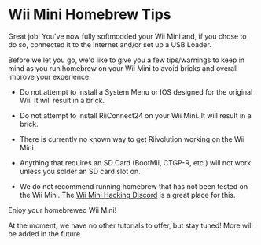 # Wii Mini Homebrew Tips
Great job! You've now fully softmodded your Wii Mini and, if you chose to do so, connected it to the internet and/or set up a USB Loader.

Before we let you go, we'd like to give you a few tips/warnings to keep in mind as you run homebrew on your Wii Mini to avoid bricks and overall improve your experience.

- Do not attempt to install a System Menu or IOS designed for the original Wii. It will result in a brick.

- Do not attempt to install RiiConnect24 on your Wii Mini. It will result in a brick.

- There is currently no known way to get Riivolution working on the Wii Mini

- Anything that requires an SD Card (BootMii, CTGP-R, etc.) will not work unless you solder an SD card slot on. 

- We do not recommend running homebrew that has not been tested on the Wii Mini. The [Wii Mini Hacking Discord](https://discord.gg/zyPKqt4) is a great place for this.


Enjoy your homebrewed Wii Mini!

At the moment, we have no other tutorials to offer, but stay tuned! More will be added in the future.
